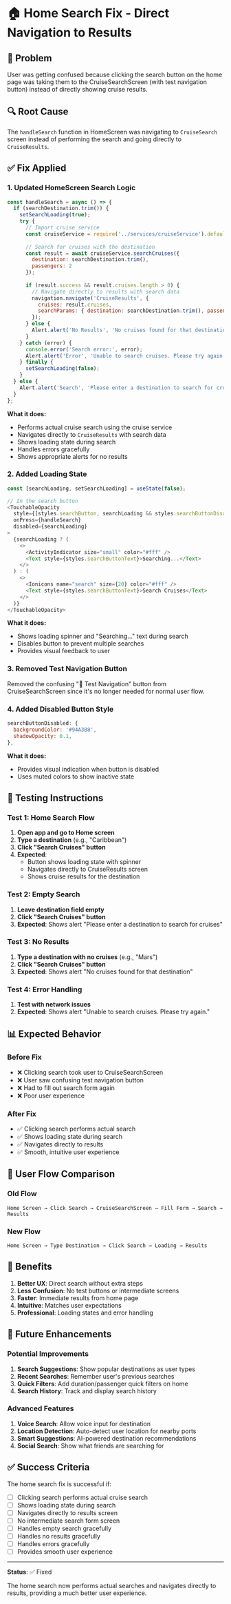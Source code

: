 # 🏠 Home Search Fix - Direct Navigation to Results

## 🐛 Problem
User was getting confused because clicking the search button on the home page was taking them to the CruiseSearchScreen (with test navigation button) instead of directly showing cruise results.

## 🔍 Root Cause
The `handleSearch` function in HomeScreen was navigating to `CruiseSearch` screen instead of performing the search and going directly to `CruiseResults`.

## ✅ Fix Applied

### 1. **Updated HomeScreen Search Logic**
```javascript
const handleSearch = async () => {
  if (searchDestination.trim()) {
    setSearchLoading(true);
    try {
      // Import cruise service
      const cruiseService = require('../services/cruiseService').default;
      
      // Search for cruises with the destination
      const result = await cruiseService.searchCruises({
        destination: searchDestination.trim(),
        passengers: 2
      });
      
      if (result.success && result.cruises.length > 0) {
        // Navigate directly to results with search data
        navigation.navigate('CruiseResults', {
          cruises: result.cruises,
          searchParams: { destination: searchDestination.trim(), passengers: 2 }
        });
      } else {
        Alert.alert('No Results', 'No cruises found for that destination. Please try a different search.');
      }
    } catch (error) {
      console.error('Search error:', error);
      Alert.alert('Error', 'Unable to search cruises. Please try again.');
    } finally {
      setSearchLoading(false);
    }
  } else {
    Alert.alert('Search', 'Please enter a destination to search for cruises');
  }
};
```

**What it does:**
- Performs actual cruise search using the cruise service
- Navigates directly to `CruiseResults` with search data
- Shows loading state during search
- Handles errors gracefully
- Shows appropriate alerts for no results

### 2. **Added Loading State**
```javascript
const [searchLoading, setSearchLoading] = useState(false);

// In the search button
<TouchableOpacity 
  style={[styles.searchButton, searchLoading && styles.searchButtonDisabled]} 
  onPress={handleSearch}
  disabled={searchLoading}
>
  {searchLoading ? (
    <>
      <ActivityIndicator size="small" color="#fff" />
      <Text style={styles.searchButtonText}>Searching...</Text>
    </>
  ) : (
    <>
      <Ionicons name="search" size={20} color="#fff" />
      <Text style={styles.searchButtonText}>Search Cruises</Text>
    </>
  )}
</TouchableOpacity>
```

**What it does:**
- Shows loading spinner and "Searching..." text during search
- Disables button to prevent multiple searches
- Provides visual feedback to user

### 3. **Removed Test Navigation Button**
Removed the confusing "🧪 Test Navigation" button from CruiseSearchScreen since it's no longer needed for normal user flow.

### 4. **Added Disabled Button Style**
```javascript
searchButtonDisabled: {
  backgroundColor: '#94A3B8',
  shadowOpacity: 0.1,
},
```

**What it does:**
- Provides visual indication when button is disabled
- Uses muted colors to show inactive state

## 🧪 Testing Instructions

### Test 1: Home Search Flow
1. **Open app and go to Home screen**
2. **Type a destination** (e.g., "Caribbean")
3. **Click "Search Cruises" button**
4. **Expected**: 
   - Button shows loading state with spinner
   - Navigates directly to CruiseResults screen
   - Shows cruise results for the destination

### Test 2: Empty Search
1. **Leave destination field empty**
2. **Click "Search Cruises" button**
3. **Expected**: Shows alert "Please enter a destination to search for cruises"

### Test 3: No Results
1. **Type a destination with no cruises** (e.g., "Mars")
2. **Click "Search Cruises" button**
3. **Expected**: Shows alert "No cruises found for that destination"

### Test 4: Error Handling
1. **Test with network issues**
2. **Expected**: Shows alert "Unable to search cruises. Please try again."

## 📊 Expected Behavior

### Before Fix
- ❌ Clicking search took user to CruiseSearchScreen
- ❌ User saw confusing test navigation button
- ❌ Had to fill out search form again
- ❌ Poor user experience

### After Fix
- ✅ Clicking search performs actual search
- ✅ Shows loading state during search
- ✅ Navigates directly to results
- ✅ Smooth, intuitive user experience

## 🔄 User Flow Comparison

### Old Flow
```
Home Screen → Click Search → CruiseSearchScreen → Fill Form → Search → Results
```

### New Flow
```
Home Screen → Type Destination → Click Search → Loading → Results
```

## 🎯 Benefits

1. **Better UX**: Direct search without extra steps
2. **Less Confusion**: No test buttons or intermediate screens
3. **Faster**: Immediate results from home page
4. **Intuitive**: Matches user expectations
5. **Professional**: Loading states and error handling

## 🚀 Future Enhancements

### Potential Improvements
1. **Search Suggestions**: Show popular destinations as user types
2. **Recent Searches**: Remember user's previous searches
3. **Quick Filters**: Add duration/passenger quick filters on home
4. **Search History**: Track and display search history

### Advanced Features
1. **Voice Search**: Allow voice input for destination
2. **Location Detection**: Auto-detect user location for nearby ports
3. **Smart Suggestions**: AI-powered destination recommendations
4. **Social Search**: Show what friends are searching for

## ✅ Success Criteria

The home search fix is successful if:
- [ ] Clicking search performs actual cruise search
- [ ] Shows loading state during search
- [ ] Navigates directly to results screen
- [ ] No intermediate search form screen
- [ ] Handles empty search gracefully
- [ ] Handles no results gracefully
- [ ] Handles errors gracefully
- [ ] Provides smooth user experience

---

**Status**: ✅ Fixed

The home search now performs actual searches and navigates directly to results, providing a much better user experience.



